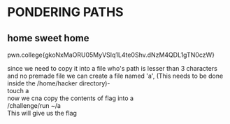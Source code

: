 # PONDERING PATHS
## home sweet home
pwn.college{gkoNxMaORU05MyVSIq1L4te0Shv.dNzM4QDL1gTN0czW}

since we need to copy it into a file who's path is lesser than 3 characters and no premade file we can create a file named 'a', (This needs to be done inside the /home/hacker directory)-<br>
touch a<br>
now we cna copy the contents of flag into a<br> 
/challenge/run ~/a<br>
This will give us the flag 
